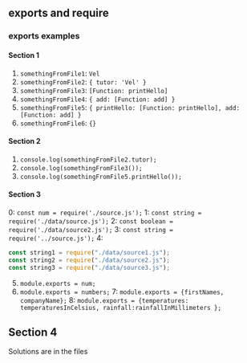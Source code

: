 ## exports and require

### exports examples

#### Section 1

1. `somethingFromFile1`: `Vel`
2. `somethingFromFile2`: `{ tutor: 'Vel' }`
3. `somethingFromFile3`: `[Function: printHello]`
4. `somethingFromFile4`: `{ add: [Function: add] }`
5. `somethingFromFile5`: `{ printHello: [Function: printHello], add: [Function: add] }`
6. `somethingFromFile6`: `{}`

#### Section 2

1. `console.log(somethingFromFile2.tutor);`
2. `console.log(somethingFromFile3());`
3. `console.log(somethingFromFile5.printHello());`

#### Section 3

0: `const num = require('./source.js');`
1: `const string = require('./data/source.js');`
2: `const boolean = require('./data/source2.js');`
3: `const string = require('../source.js');`
4:

```js
const string1 = require("./data/source1.js");
const string2 = require("./data/source2.js");
const string3 = require("./data/source3.js");
```

5. `module.exports = num;`
6. `module.exports = numbers;`
   7: `module.exports = {firstNames, companyName};`
   8: `module.exports = {temperatures: temperaturesInCelsius, rainfall:rainfallInMillimeters };`

## Section 4

Solutions are in the files
